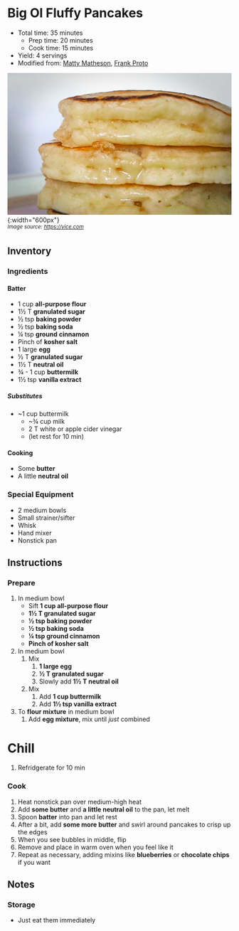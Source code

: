 # Big Ol Fluffy Pancakes

- Total time: 35 minutes
    - Prep time: 20 minutes
    - Cook time: 15 minutes
- Yield: 4 servings
- Modified from: [Matty Matheson](https://www.youtube.com/watch?v=2iWUUcW08ac), [Frank Proto](https://youtu.be/vkcHmpKxFwg)

![](./hero.jpg){:width="600px"}
<br />
_<sup>Image source: <https://vice.com></sup>_

## Inventory

### Ingredients

#### Batter

- 1 cup **all-purpose flour**
- 1½ T **granulated sugar**
- ½ tsp **baking powder**
- ½ tsp **baking soda**
- ¼ tsp **ground cinnamon**
- Pinch of **kosher salt**
- 1 large **egg**
- ½ T **granulated sugar**
- 1½ T **neutral oil**
- ¾ - 1 cup **buttermilk**
- 1½ tsp **vanilla extract**

##### Substitutes

- ~1 cup buttermilk
    - ~¾ cup milk
    - 2 T white or apple cider vinegar
    - (let rest for 10 min)

#### Cooking

- Some **butter**
- A little **neutral oil**

### Special Equipment

- 2 medium bowls
- Small strainer/sifter
- Whisk
- Hand mixer
- Nonstick pan

## Instructions

### Prepare

1. In medium bowl
    - Sift **1 cup all-purpose flour**
    - **1½ T granulated sugar**
    - **½ tsp baking powder**
    - **½ tsp baking soda**
    - **¼ tsp ground cinnamon**
    - **Pinch of kosher salt**
1. In medium bowl
    1. Mix
        1. **1 large egg**
        1. **½ T granulated sugar**
        1. Slowly add **1½ T neutral oil**
    1. Mix
        1. Add **1 cup buttermilk**
        1. Add **1½ tsp vanilla extract**
1. To **flour mixture** in medium bowl
    1. Add **egg mixture**, mix until _just_ combined

# Chill

1. Refridgerate for 10 min

### Cook

1. Heat nonstick pan over medium-high heat
1. Add **some butter** and **a little neutral oil** to the pan, let melt
1. Spoon **batter** into pan and let rest
1. After a bit, add **some more butter** and swirl around pancakes to crisp up the edges
1. When you see bubbles in middle, flip
1. Remove and place in warm oven when you feel like it
1. Repeat as necessary, adding mixins like **blueberries** or **chocolate chips** if you want

## Notes

### Storage

- Just eat them immediately
